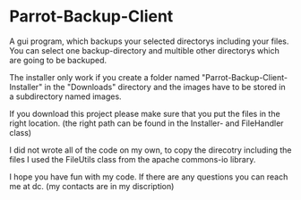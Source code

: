 # Parrot-Backup-Client
A gui program, which backups your selected directorys including your files. 
You can select one backup-directory and multible other directorys which are going to be backuped.

The installer only work if you create a folder named "Parrot-Backup-Client-Installer" in the "Downloads" directory and the images have to be stored in a subdirectory named images.

If you download this project please make sure that you put the files in the right location. (the right path can be found in the Installer- and FileHandler class)

I did not wrote all of the code on my own, to copy the direcotry including the files I used the FileUtils class from the apache commons-io library.

I hope you have fun with my code. If there are any questions you can reach me at dc. (my contacts are in my discription)
